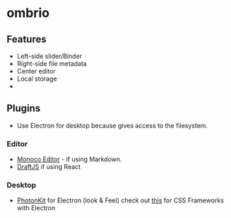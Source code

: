# ombrio

## Features

* Left-side slider/Binder
* Right-side file metadata
* Center editor
* Local storage
* 

## Plugins

* Use Electron for desktop because gives access to the filesystem.

### Editor
* [Monoco Editor](https://microsoft.github.io/monaco-editor/index.html) - if using Markdown.
* [DraftJS](https://draftjs.org/) if using React

### Desktop

* [PhotonKit](http://photonkit.com/) for Electron (look & Feel) check out [this](https://discuss.atom.io/t/what-framework-you-are-using-to-style-your-electron-app/60199/2) for CSS Frameworks with Electron
